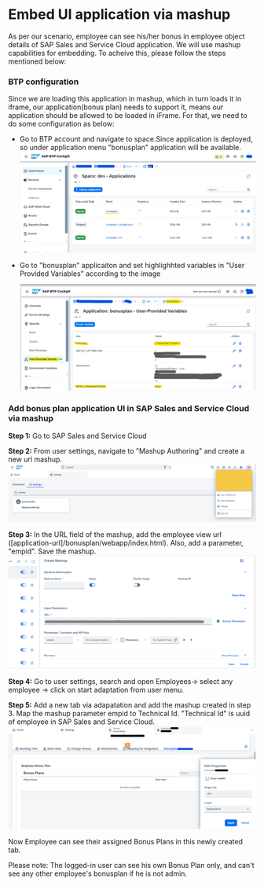 # Embed UI application via mashup
As per our scenario, employee can see his/her bonus in employee object details of SAP Sales and Service Cloud application. We will use mashup capabilities for embedding. To acheive this, please follow the steps mentioned below:
### BTP configuration
Since we are loading this application in mashup, which in turn loads it in iframe, our application(bonus plan) needs to support it, means our application should be allowed to be loaded in iFrame. For that, we need to do some configuration as below:
* Go to BTP account and navigate to space.Since application is deployed, so under application menu "bonusplan" application will be available.
    ![Go to Bonusplan](../Images/go-to-bonusplan-applicaion.png "Go to Bonusplan")
* Go to "bonusplan" applicaiton and set highlighhted variables in "User Provided Variables" according to the image

    ![cookie and xframe ](../Images/cookie-xframe.png "cookie and xframe")

### Add bonus plan application UI in SAP Sales and Service Cloud via mashup
**Step 1:** Go to SAP Sales and Service Cloud  

**Step 2:** From user settings, navigate to "Mashup Authoring" and create a new url mashup. 
 ![Mashup Authoring ](../Images/mashup-authoring-link.png "Mashup Authoring")

 **Step 3:** In the URL field of the mashup, add the employee view url ([application-url]/bonusplan/webapp/index.html). Also, add a parameter, "empid". Save the mashup. 
![Create mashup ](../Images/create-mashup.png "Create mashup")

**Step 4:** Go to user settings, search and open Employees-> select any employee -> click on start adaptation from user menu.

**Step 5:** Add a new tab via adapatation and add the mashup created in step 3. Map the mashup parameter empid to Technical Id. "Technical Id" is uuid of employee in SAP Sales and Service Cloud.
![Bonusplan Adaptation ](../Images/bonusplan-adaptation.png "Bonusplan Adaptation") 

Now Employee can see their assigned Bonus Plans in this newly created tab. 

Please note: The logged-in user can see his own Bonus Plan only, and can't see any other employee's bonusplan if he is not admin. 
